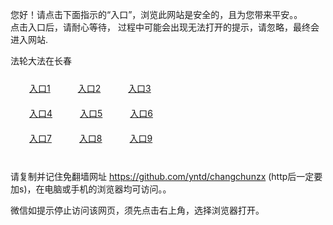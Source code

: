 您好！请点击下面指示的“入口”，浏览此网站是安全的，且为您带来平安。。 <br/>
点击入口后，请耐心等待， 过程中可能会出现无法打开的提示，请忽略，最终会进入网站. </br>

法轮大法在长春<br/>
<div style="padding:10px"><a style="margin:20px" target="_blank" href="https://d393wtkf99t70d.cloudfront.net/2Qpsp?dgtjbsw" id="ccLink1" rel="nofollow">入口1</a> <a target="_blank" style="margin:20px" href="https://d1hvp0clsav0lh.cloudfront.net/2Qpsp?tzdoxagj" id="ccLink2" rel="nofollow">入口2</a> <a style="margin:20px" target="_blank" href="https://d1jlyfvfqcjldr.cloudfront.net/2Qpsp?qbpfwgz" id="ccLink3" rel="nofollow">入口3</a></div>

<div style="padding:10px" ><a style="margin:20px" target="_blank" href="https://d393wtkf99t70d.cloudfront.net/2Qpsp?dgtjbsw" id="ccLink4" rel="nofollow">入口4</a> <a style="margin:20px" href="https://d1hvp0clsav0lh.cloudfront.net/2Qpsp?tzdoxagj" target="_blank" id="ccLink5" rel="nofollow">入口5</a> <a style="margin:20px" href="https://d1jlyfvfqcjldr.cloudfront.net/2Qpsp?qbpfwgz" target="_blank" id="ccLink6" rel="nofollow">入口6</a></div>

<div style="padding:10px"><a style="margin:20px" target="_blank" href="https://d393wtkf99t70d.cloudfront.net/2Qpsp?dgtjbsw" id="ccLink7" rel="nofollow">入口7</a> <a style="margin:20px" href="https://d1hvp0clsav0lh.cloudfront.net/2Qpsp?tzdoxagj" target="_blank" id="ccLink8" rel="nofollow">入口8</a> <a style="margin:20px" target="_blank" href="https://d1jlyfvfqcjldr.cloudfront.net/2Qpsp?qbpfwgz" id="ccLink9" rel="nofollow">入口9</a></div>

<br/>



请复制并记住免翻墙网址 https://github.com/yntd/changchunzx (http后一定要加s)，在电脑或手机的浏览器均可访问。。<br/>

微信如提示停止访问该网页，须先点击右上角，选择浏览器打开。
